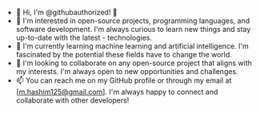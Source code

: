 - 👋 Hi, I'm @githubauthorized! 👋
- 👀 I'm interested in open-source projects, programming languages, and software development. I'm always curious to learn new things and stay up-to-date with the latest      - technologies.
- 🌱 I'm currently learning machine learning and artificial intelligence. I'm fascinated by the potential these fields have to change the world.
- 💞️ I'm looking to collaborate on any open-source project that aligns with my interests. I'm always open to new opportunities and challenges.
- 📫 You can reach me on my GitHub profile or through my email at [m.hashim125@gmail.com]. I'm always happy to connect and collaborate with other developers!

<!---
githubauthorized/githubauthorized is a ✨ special ✨ repository because its `README.md` (this file) appears on your GitHub profile.
You can click the Preview link to take a look at your changes.
--->
